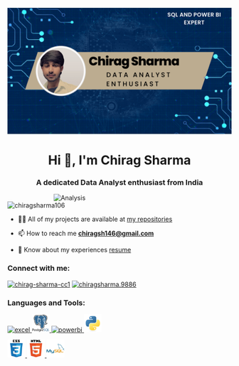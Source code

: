 ![Banner](https://github.com/Chiragsharma106/Chiragsharma106/blob/main/new%20banner.png)
<h1 align="center">Hi 👋, I'm Chirag Sharma</h1>
<h3 align="center">A dedicated Data Analyst enthusiast from India</h3>
<img align ="right" alt = "Analysis" Width = "400" src = "https://camo.githubusercontent.com/7de37139d0b4c1ce40865e799b446c0e963a3dd8fb68d239707237c40604fa3d/68747470733a2f2f63646e2e6472696262626c652e636f6d2f75736572732f3733303730332f73637265656e73686f74732f363538313234332f6176656e746f2e676966">

<p align="left"> <img src="https://komarev.com/ghpvc/?username=chiragsharma106&label=Profile%20views&color=0e75b6&style=flat" alt="chiragsharma106" /> </p>

- 👨‍💻 All of my projects are available at [my repositories](https://github.com/Chiragsharma106?tab=repositories)

- 📫 How to reach me **chiragsh146@gmail.com**

- 📄 Know about my experiences [resume](https://docs.google.com/document/d/1-M41JcHAKMdyqFyVvaVO7nIs8dDLK83j/edit?usp=drive_link&ouid=108909646748988774362&rtpof=true&sd=true)

<h3 align="left">Connect with me:</h3>
<p align="left">
<a href="https://linkedin.com/in/chirag-sharma-cc1" target="blank"><img align="center" src="https://raw.githubusercontent.com/rahuldkjain/github-profile-readme-generator/master/src/images/icons/Social/linked-in-alt.svg" alt="chirag-sharma-cc1" height="30" width="40" /></a>
<a href="https://instagram.com/chiragsharma.9886" target="blank"><img align="center" src="https://raw.githubusercontent.com/rahuldkjain/github-profile-readme-generator/master/src/images/icons/Social/instagram.svg" alt="chiragsharma.9886" height="30" width="40" /></a>
</p>

<h3 align="left">Languages and Tools:</h3>
 <a href="https://www.microsoft.com/en-us/microsoft-365/excel" target="_blank" rel="noreferrer">
  <img src="https://i.pinimg.com/474x/bd/d9/55/bdd955e1d87b01b4cc1bcfc6b69e06d7.jpg" alt="excel" width="40" height="40"/>
</a>
 <a href="https://www.postgresql.org" target="_blank" rel="noreferrer"> <img src="https://raw.githubusercontent.com/devicons/devicon/master/icons/postgresql/postgresql-original-wordmark.svg" alt="postgresql" width="40" height="40"/> </a> <a href="https://powerbi.microsoft.com" target="_blank" rel="noreferrer">
  <img src="https://encrypted-tbn0.gstatic.com/images?q=tbn:ANd9GcTtcTrpqqe2HcMkOUflczPB-lfdTmsnvjuNnQ&s" alt="powerbi" width="40" height="40"/>
</a><a href="https://www.python.org" target="_blank" rel="noreferrer"> <img src="https://raw.githubusercontent.com/devicons/devicon/master/icons/python/python-original.svg" alt="python" width="40" height="40"/> </a> <p align="left"> <a href="https://www.w3schools.com/css/" target="_blank" rel="noreferrer"> <img src="https://raw.githubusercontent.com/devicons/devicon/master/icons/css3/css3-original-wordmark.svg" alt="css3" width="40" height="40"/> </a> <a href="https://www.w3.org/html/" target="_blank" rel="noreferrer"> <img src="https://raw.githubusercontent.com/devicons/devicon/master/icons/html5/html5-original-wordmark.svg" alt="html5" width="40" height="40"/> </a> <a href="https://www.mysql.com/" target="_blank" rel="noreferrer"> <img src="https://raw.githubusercontent.com/devicons/devicon/master/icons/mysql/mysql-original-wordmark.svg" alt="mysql" width="40" height="40"/> </a> </p>
